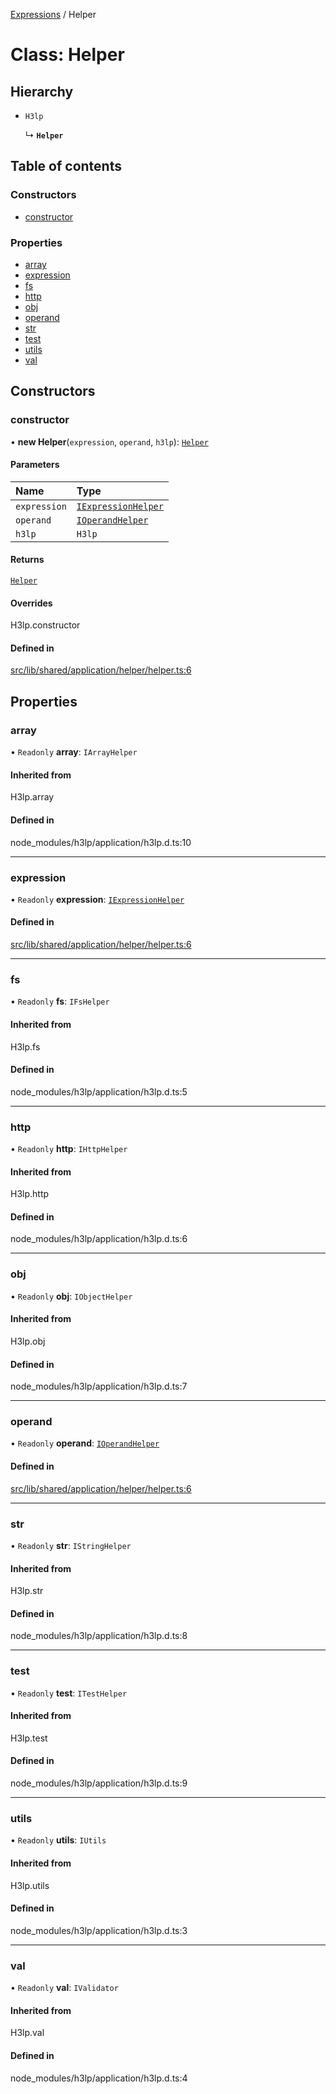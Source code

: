 [Expressions](../README.md) / Helper

# Class: Helper

## Hierarchy

- `H3lp`

  ↳ **`Helper`**

## Table of contents

### Constructors

- [constructor](Helper.md#constructor)

### Properties

- [array](Helper.md#array)
- [expression](Helper.md#expression)
- [fs](Helper.md#fs)
- [http](Helper.md#http)
- [obj](Helper.md#obj)
- [operand](Helper.md#operand)
- [str](Helper.md#str)
- [test](Helper.md#test)
- [utils](Helper.md#utils)
- [val](Helper.md#val)

## Constructors

### constructor

• **new Helper**(`expression`, `operand`, `h3lp`): [`Helper`](Helper.md)

#### Parameters

| Name | Type |
| :------ | :------ |
| `expression` | [`IExpressionHelper`](../interfaces/IExpressionHelper.md) |
| `operand` | [`IOperandHelper`](../interfaces/IOperandHelper.md) |
| `h3lp` | `H3lp` |

#### Returns

[`Helper`](Helper.md)

#### Overrides

H3lp.constructor

#### Defined in

[src/lib/shared/application/helper/helper.ts:6](https://github.com/FlavioLionelRita/3xpr/blob/370020b/src/lib/shared/application/helper/helper.ts#L6)

## Properties

### array

• `Readonly` **array**: `IArrayHelper`

#### Inherited from

H3lp.array

#### Defined in

node_modules/h3lp/application/h3lp.d.ts:10

___

### expression

• `Readonly` **expression**: [`IExpressionHelper`](../interfaces/IExpressionHelper.md)

#### Defined in

[src/lib/shared/application/helper/helper.ts:6](https://github.com/FlavioLionelRita/3xpr/blob/370020b/src/lib/shared/application/helper/helper.ts#L6)

___

### fs

• `Readonly` **fs**: `IFsHelper`

#### Inherited from

H3lp.fs

#### Defined in

node_modules/h3lp/application/h3lp.d.ts:5

___

### http

• `Readonly` **http**: `IHttpHelper`

#### Inherited from

H3lp.http

#### Defined in

node_modules/h3lp/application/h3lp.d.ts:6

___

### obj

• `Readonly` **obj**: `IObjectHelper`

#### Inherited from

H3lp.obj

#### Defined in

node_modules/h3lp/application/h3lp.d.ts:7

___

### operand

• `Readonly` **operand**: [`IOperandHelper`](../interfaces/IOperandHelper.md)

#### Defined in

[src/lib/shared/application/helper/helper.ts:6](https://github.com/FlavioLionelRita/3xpr/blob/370020b/src/lib/shared/application/helper/helper.ts#L6)

___

### str

• `Readonly` **str**: `IStringHelper`

#### Inherited from

H3lp.str

#### Defined in

node_modules/h3lp/application/h3lp.d.ts:8

___

### test

• `Readonly` **test**: `ITestHelper`

#### Inherited from

H3lp.test

#### Defined in

node_modules/h3lp/application/h3lp.d.ts:9

___

### utils

• `Readonly` **utils**: `IUtils`

#### Inherited from

H3lp.utils

#### Defined in

node_modules/h3lp/application/h3lp.d.ts:3

___

### val

• `Readonly` **val**: `IValidator`

#### Inherited from

H3lp.val

#### Defined in

node_modules/h3lp/application/h3lp.d.ts:4
